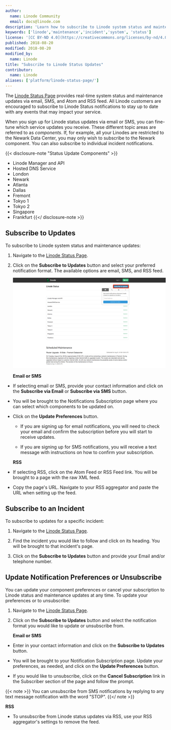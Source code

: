 ```yaml
---
author:
  name: Linode Community
  email: docs@linode.com
description: 'Learn how to subscribe to Linode system status and maintenance updates.'
keywords: ['linode','maintenance','incident','system', 'status']
license: '[CC BY-ND 4.0](https://creativecommons.org/licenses/by-nd/4.0)'
published: 2018-08-20
modified: 2018-08-20
modified_by:
  name: Linode
title: "Subscribe to Linode Status Updates"
contributor:
  name: Linode
aliases: ['platform/linode-status-page/']
---
```

The [Linode Status Page](https://status.linode.com/) provides real-time system status and maintenance updates via email, SMS, and Atom and RSS feed. All Linode customers are encouraged to subscribe to Linode Status notifications to stay up to date with any events that may impact your service.

When you sign up for Linode status updates via email or SMS, you can fine-tune which service updates you receive. These different topic areas are referred to as *components*. If, for example, all your Linodes are restricted to the Newark Data Center, you may only wish to subscribe to the Newark component. You can also subscribe to individual incident notifications.

{{< disclosure-note "Status Update Components" >}}

- Linode Manager and API
- Hosted DNS Service
- London
- Newark
- Atlanta
- Dallas
- Fremont
- Tokyo 1
- Tokyo 2
- Singapore
- Frankfurt
{{</ disclosure-note >}}

## Subscribe to Updates

To subscribe to Linode system status and maintenance updates:

1. Navigate to the [Linode Status Page](https://status.linode.com/).

1. Click on the **Subscribe to Updates** button and select your preferred notification format. The available options are email, SMS, and RSS feed.

    ![Subscribe to Linode status updates.](status-subscribe.png "Subscribe to Linode status updates.")

    **Email or SMS**

- If selecting email or SMS, provide your contact information and click on the **Subscribe via Email** or **Subscribe via SMS** button.

- You will be brought to the Notifications Subscription page where you can select which components to be updated on.

- Click on the **Update Preferences** button.

    - If you are signing up for email notifications, you will need to check your email and confirm the subscription before you will start to receive updates.


    - If you are signing up for SMS notifications, you will receive a text message with instructions on how to confirm your subscription.

    **RSS**
- If selecting RSS, click on the Atom Feed or RSS Feed link. You will be brought to a page with the raw XML feed.

- Copy the page's URL. Navigate to your RSS aggregator and paste the URL when setting up the feed.

## Subscribe to an Incident

To subscribe to updates for a specific incident:

1. Navigate to the [Linode Status Page](https://status.linode.com/).

1. Find the incident you would like to follow and click on its heading. You will be brought to that incident's page.

1. Click on the **Subscribe to Updates** button and provide your Email and/or telephone number.


## Update Notification Preferences or Unsubscribe

You can update your component preferences or cancel your subscription to Linode status and maintenance updates at any time. To update your preferences or to unsubscribe:

1. Navigate to the [Linode Status Page](https://status.linode.com/).

1. Click on the **Subscribe to Updates** button and select the notification format you would like to update or unsubscribe from.

    **Email or SMS**

- Enter in your contact information and click on the **Subscribe to Updates** button.

- You will be brought to your Notification Subscription page. Update your preferences, as needed, and click on the **Update Preferences** button.

- If you would like to unsubscribe, click on the **Cancel Subscription** link in the Subscriber section of the page and follow the prompt.

{{< note >}}
You can unsubscribe from SMS notifications by replying to any text message notification with the word "STOP".
{{</ note >}}

**RSS**

- To unsubscribe from Linode status updates via RSS, use your RSS aggregator's settings to remove the feed.